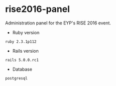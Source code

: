 # rise2016-panel

Administration panel for the EYP's RISE 2016 event.


* Ruby version
```
ruby 2.3.1p112
```

* Rails version
```
rails 5.0.0.rc1
```

* Database
```
postgresql
```
